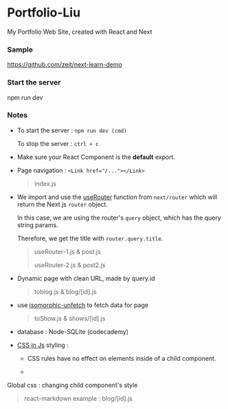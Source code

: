 # Portfolio-Liu
My Portfolio Web Site, created with React and Next



 ### Sample

https://github.com/zeit/next-learn-demo



### Start the server

npm run dev



### Notes

- To start the server : `npm run dev (cmd)`

  To stop the server : `ctrl + c`

- Make sure your React Component is the **default** export.

- Page navigation : `<Link href="/..."></Link>`

  >  index.js

- We import and use the [useRouter](https://nextjs.org/docs/api-reference/next/router#userouter) function from `next/router` which will return the Next.js `router` object.

  In this case, we are using the router's `query` object, which has the query string params.

  Therefore, we get the title with `router.query.title`.

  > useRouter-1.js & post.js
  >
  > useRouter-2.js & post2.js

- Dynamic page with clean URL, made by query.id

  > toblog.js & blog/[id].js

- use [isomorphic-unfetch](https://github.com/developit/unfetch) to fetch data for page

  > toShow.js & shows/[id].js

- database : Node-SQLite (codecademy)

- [CSS in Js](https://github.com/MicheleBertoli/css-in-js) styling :  

  - <style jsx>{``}</style>
    CSS rules have no effect on elements inside of a child component.

  - <style jsx global>{``}</style>
Global css : changing child component's style
    
>  react-markdown example : blog/[id].js